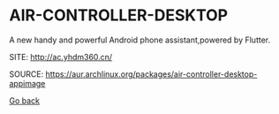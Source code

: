 # AIR-CONTROLLER-DESKTOP

 A new handy and powerful Android phone assistant,powered by Flutter.

 SITE: http://ac.yhdm360.cn/

 SOURCE: https://aur.archlinux.org/packages/air-controller-desktop-appimage

 [Go back](https://portable-linux-apps.github.io/apps.html)
